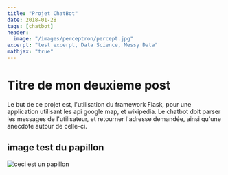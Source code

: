 ```yaml
---
title: "Projet ChatBot"
date: 2018-01-28
tags: [chatbot]
header:
  image: "/images/perceptron/percept.jpg"
excerpt: "test excerpt, Data Science, Messy Data"
mathjax: "true"
---
```

# Titre de mon deuxieme post

Le but de ce projet est, l'utilisation du framework Flask, pour une application utilisant les api google map, et wikipedia.
Le chatbot doit parser les messages de l'utilisateur, et retourner l'adresse demandée, ainsi qu'une anecdote autour de celle-ci.

## image test du papillon
<img src="{{ site.url }}{{ site.baseurl }}/images/papillon.jpg" alt="ceci est un papillon">